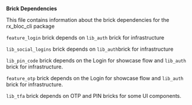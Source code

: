 **Brick Dependencies**

This file contains information about the brick dependencies for the rx_bloc_cli package

`feature_login` brick depends on `lib_auth` brick for infrastructure

`lib_social_logins` brick depends on `lib_auth`brick for infrastructure

`lib_pin_code` brick depends on the Login for showcase flow and `lib_auth` brick for infrastructure.

`feature_otp` brick depends on the Login for showcase flow and `lib_auth` brick for infrastructure. 

`lib_tfa` brick depends on OTP and PIN bricks for some UI components.